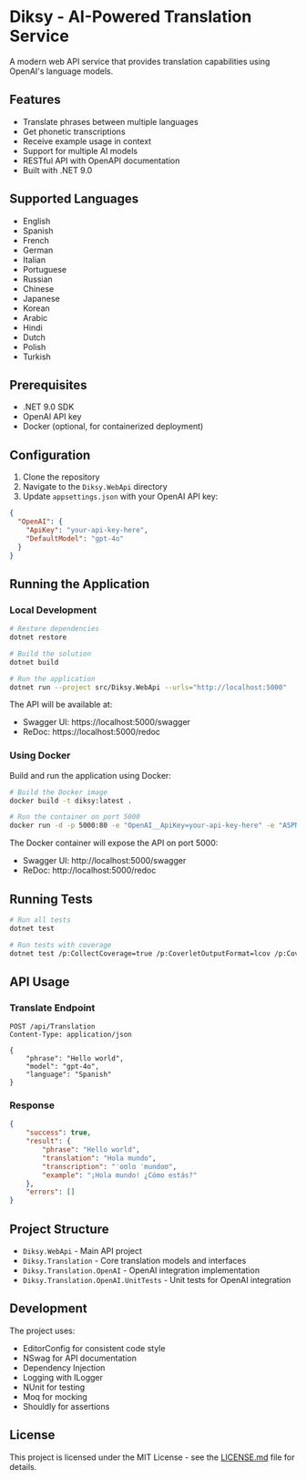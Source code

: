 # Diksy - AI-Powered Translation Service

A modern web API service that provides translation capabilities using OpenAI's language models.

## Features

- Translate phrases between multiple languages
- Get phonetic transcriptions
- Receive example usage in context
- Support for multiple AI models
- RESTful API with OpenAPI documentation
- Built with .NET 9.0

## Supported Languages

- English
- Spanish
- French
- German
- Italian
- Portuguese
- Russian
- Chinese
- Japanese
- Korean
- Arabic
- Hindi
- Dutch
- Polish
- Turkish

## Prerequisites

- .NET 9.0 SDK
- OpenAI API key
- Docker (optional, for containerized deployment)

## Configuration

1. Clone the repository
2. Navigate to the `Diksy.WebApi` directory
3. Update `appsettings.json` with your OpenAI API key:

```json
{
  "OpenAI": {
    "ApiKey": "your-api-key-here",
    "DefaultModel": "gpt-4o"
  }
}
```

## Running the Application

### Local Development

```bash
# Restore dependencies
dotnet restore

# Build the solution
dotnet build

# Run the application
dotnet run --project src/Diksy.WebApi --urls="http://localhost:5000"
```

The API will be available at:

- Swagger UI: https://localhost:5000/swagger
- ReDoc: https://localhost:5000/redoc

### Using Docker

Build and run the application using Docker:

```bash
# Build the Docker image
docker build -t diksy:latest .

# Run the container on port 5000
docker run -d -p 5000:80 -e "OpenAI__ApiKey=your-api-key-here" -e "ASPNETCORE_ENVIRONMENT=Development" --name diksy-api diksy:latest
```

The Docker container will expose the API on port 5000:
- Swagger UI: http://localhost:5000/swagger
- ReDoc: http://localhost:5000/redoc

## Running Tests

```bash
# Run all tests
dotnet test

# Run tests with coverage
dotnet test /p:CollectCoverage=true /p:CoverletOutputFormat=lcov /p:CoverletOutput=./lcov.info
```

## API Usage

### Translate Endpoint

```http
POST /api/Translation
Content-Type: application/json

{
    "phrase": "Hello world",
    "model": "gpt-4o",
    "language": "Spanish"
}
```

### Response

```json
{
    "success": true,
    "result": {
        "phrase": "Hello world",
        "translation": "Hola mundo",
        "transcription": "ˈoʊlɑ ˈmundoʊ",
        "example": "¡Hola mundo! ¿Cómo estás?"
    },
    "errors": []
}
```

## Project Structure

- `Diksy.WebApi` - Main API project
- `Diksy.Translation` - Core translation models and interfaces
- `Diksy.Translation.OpenAI` - OpenAI integration implementation
- `Diksy.Translation.OpenAI.UnitTests` - Unit tests for OpenAI integration

## Development

The project uses:

- EditorConfig for consistent code style
- NSwag for API documentation
- Dependency Injection
- Logging with ILogger
- NUnit for testing
- Moq for mocking
- Shouldly for assertions

## License

This project is licensed under the MIT License - see the [LICENSE.md](LICENSE.md) file for details.